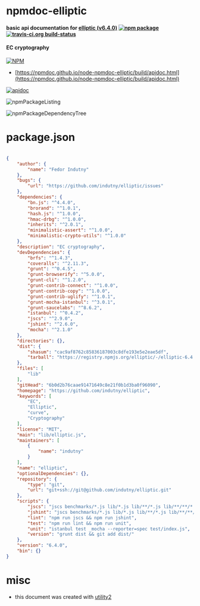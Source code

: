 # npmdoc-elliptic

#### basic api documentation for  [elliptic (v6.4.0)](https://github.com/indutny/elliptic)  [![npm package](https://img.shields.io/npm/v/npmdoc-elliptic.svg?style=flat-square)](https://www.npmjs.org/package/npmdoc-elliptic) [![travis-ci.org build-status](https://api.travis-ci.org/npmdoc/node-npmdoc-elliptic.svg)](https://travis-ci.org/npmdoc/node-npmdoc-elliptic)

#### EC cryptography

[![NPM](https://nodei.co/npm/elliptic.png?downloads=true&downloadRank=true&stars=true)](https://www.npmjs.com/package/elliptic)

- [https://npmdoc.github.io/node-npmdoc-elliptic/build/apidoc.html](https://npmdoc.github.io/node-npmdoc-elliptic/build/apidoc.html)

[![apidoc](https://npmdoc.github.io/node-npmdoc-elliptic/build/screenCapture.buildCi.browser.%252Ftmp%252Fbuild%252Fapidoc.html.png)](https://npmdoc.github.io/node-npmdoc-elliptic/build/apidoc.html)

![npmPackageListing](https://npmdoc.github.io/node-npmdoc-elliptic/build/screenCapture.npmPackageListing.svg)

![npmPackageDependencyTree](https://npmdoc.github.io/node-npmdoc-elliptic/build/screenCapture.npmPackageDependencyTree.svg)



# package.json

```json

{
    "author": {
        "name": "Fedor Indutny"
    },
    "bugs": {
        "url": "https://github.com/indutny/elliptic/issues"
    },
    "dependencies": {
        "bn.js": "^4.4.0",
        "brorand": "^1.0.1",
        "hash.js": "^1.0.0",
        "hmac-drbg": "^1.0.0",
        "inherits": "^2.0.1",
        "minimalistic-assert": "^1.0.0",
        "minimalistic-crypto-utils": "^1.0.0"
    },
    "description": "EC cryptography",
    "devDependencies": {
        "brfs": "^1.4.3",
        "coveralls": "^2.11.3",
        "grunt": "^0.4.5",
        "grunt-browserify": "^5.0.0",
        "grunt-cli": "^1.2.0",
        "grunt-contrib-connect": "^1.0.0",
        "grunt-contrib-copy": "^1.0.0",
        "grunt-contrib-uglify": "^1.0.1",
        "grunt-mocha-istanbul": "^3.0.1",
        "grunt-saucelabs": "^8.6.2",
        "istanbul": "^0.4.2",
        "jscs": "^2.9.0",
        "jshint": "^2.6.0",
        "mocha": "^2.1.0"
    },
    "directories": {},
    "dist": {
        "shasum": "cac9af8762c85836187003c8dfe193e5e2eae5df",
        "tarball": "https://registry.npmjs.org/elliptic/-/elliptic-6.4.0.tgz"
    },
    "files": [
        "lib"
    ],
    "gitHead": "6b0d2b76caae91471649c8e21f0b1d3ba0f96090",
    "homepage": "https://github.com/indutny/elliptic",
    "keywords": [
        "EC",
        "Elliptic",
        "curve",
        "Cryptography"
    ],
    "license": "MIT",
    "main": "lib/elliptic.js",
    "maintainers": [
        {
            "name": "indutny"
        }
    ],
    "name": "elliptic",
    "optionalDependencies": {},
    "repository": {
        "type": "git",
        "url": "git+ssh://git@github.com/indutny/elliptic.git"
    },
    "scripts": {
        "jscs": "jscs benchmarks/*.js lib/*.js lib/**/*.js lib/**/**/*.js test/index.js",
        "jshint": "jscs benchmarks/*.js lib/*.js lib/**/*.js lib/**/**/*.js test/index.js",
        "lint": "npm run jscs && npm run jshint",
        "test": "npm run lint && npm run unit",
        "unit": "istanbul test _mocha --reporter=spec test/index.js",
        "version": "grunt dist && git add dist/"
    },
    "version": "6.4.0",
    "bin": {}
}
```



# misc
- this document was created with [utility2](https://github.com/kaizhu256/node-utility2)
